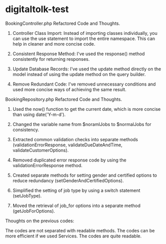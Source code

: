 # digitaltolk-test

BookingController.php Refactored Code and Thoughts.

1. Controller Class Import: Instead of importing classes individually, you can use the use statement to import the entire namespace. This can help in cleaner and more concise code.

2. Consistent Response Method: I've used the response() method consistently for returning responses.

3. Update Database Records: I've used the update method directly on the model instead of using the update method on the query builder.

4. Remove Redundant Code: I've removed unnecessary conditions and used more concise ways of achieving the same result.


BookingRepository.php Refactored Code and Thoughts.

1. Used the now() function to get the current date, which is more concise than using date('Y-m-d').
   
2. Changed the variable name from $noramlJobs to $normalJobs for consistency.

3. Extracted common validation checks into separate methods (validationErrorResponse, validateDueDateAndTime, validateCustomerOptions).
   
4. Removed duplicated error response code by using the validationErrorResponse method.
   
5. Created separate methods for setting gender and certified options to reduce redundancy (setGenderAndCertifiedOptions).
   
6. Simplified the setting of job type by using a switch statement (setJobType).
    
7. Moved the retrieval of job_for options into a separate method (getJobForOptions).

Thoughts on the previous codes:

The codes are not separated with readable methods.
The codes can be more efficient if we used Services.
The codes are quite readable. 



  




    
